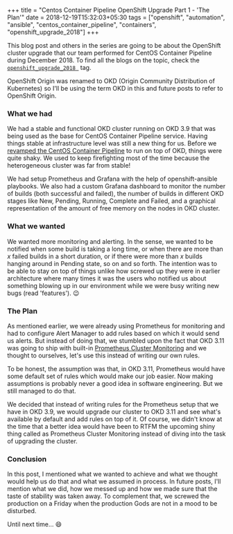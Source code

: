 +++
title = "Centos Container Pipeline OpenShift Upgrade Part 1 - 'The Plan'"
date = 2018-12-19T15:32:03+05:30
tags = ["openshift", "automation", "ansible", "centos_container_pipeline", "containers", "openshift_upgrade_2018"]
+++

This blog post and others in the series are going to be about the OpenShift
cluster upgrade that our team performed for CentOS Container Pipeline
during December 2018. To find all the blogs on the topic, check the
[`openshift_upgrade_2018
`](../../..//tags/openshift_upgrade_2018) tag.

OpenShift Origin was renamed to OKD (Origin Community Distribution of
Kubernetes) so I'll be using the term OKD in this and future posts to refer to
OpenShift Origin.

### What we had

We had a stable and functional OKD cluster running on OKD 3.9 that was being
used as the base for CentOS Container Pipeline service. Having things stable at
infrastructure level was still a new thing for us. Before we [revamped the
CentOS Container
Pipeline](https://blog.centos.org/2018/10/revamp-centos-community-container-pipeline-to-run-on-openshift/)
to run on top of OKD, things were quite shaky. We used to keep firefighting
most of the time because the heterogeneous cluster was far from stable!

We had setup Prometheus and Grafana with the help of openshift-ansible
playbooks. We also had a custom Grafana dashboard to monitor the number of
builds (both successful and failed), the number of builds in different OKD
stages like New, Pending, Running, Complete and Failed, and a graphical
representation of the amount of free memory on the nodes in OKD cluster.

### What we wanted

We wanted more monitoring and alerting. In the sense, we wanted to be notified
when some build is taking a long time, or when there are more than *x* failed
builds in a short duration, or if there were more than *x* builds hanging around
in Pending state, so on and so forth. The intention was to be able to stay on
top of things unlike how screwed up they were in earlier architecture where
many times it was the users who notified us about something blowing up in our
environment while we were busy writing new bugs (read 'features'). :wink:

### The Plan

As mentioned earlier, we were already using Prometheus for monitoring and had
to configure Alert Manager to add rules based on which it would send us alerts.
But instead of doing that, we stumbled upon the fact that OKD 3.11 was going to
ship with built-in [Prometheus Cluster
Monitoring](https://docs.okd.io/3.11/install_config/prometheus_cluster_monitoring.html)
and we thought to ourselves, let's use this instead of writing our own rules.

To be honest, the assumption was that, in OKD 3.11, Prometheus would have some
default set of rules which would make our job easier. Now making assumptions is
probably never a good idea in software engineering. But we still managed to do
that. 

We decided that instead of writing rules for the Prometheus setup that we
have in OKD 3.9, we would upgrade our cluster to OKD 3.11 and see what's
available by default and add rules on top of it. Of course, we didn't know at
the time that a better idea would have been to RTFM the upcoming shiny thing
called as Prometheus Cluster Monitoring instead of diving into the task of
upgrading the cluster.

### Conclusion

In this post, I mentioned what we wanted to achieve and what we thought would
help us do that and what we assumed in process. In future posts, I'll mention
what we did, how we messed up and how we made sure that the taste of stability
was taken away. To complement that, we screwed the production on a Friday when
the production Gods are not in a mood to be disturbed.

Until next time... :smile:
